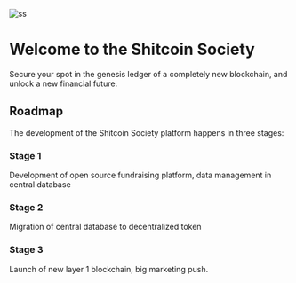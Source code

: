 ![ss](https://github.com/user-attachments/assets/f7c9919f-efd3-412f-a988-ed53d4e2b1b4)

# Welcome to the Shitcoin Society

Secure your spot in the genesis ledger of a completely new blockchain, and unlock a new financial future.

## Roadmap

The development of the Shitcoin Society platform happens in three stages:

### Stage 1

Development of open source fundraising platform, data management in central database

### Stage 2

Migration of central database to decentralized token

### Stage 3

Launch of new layer 1 blockchain, big marketing push.

